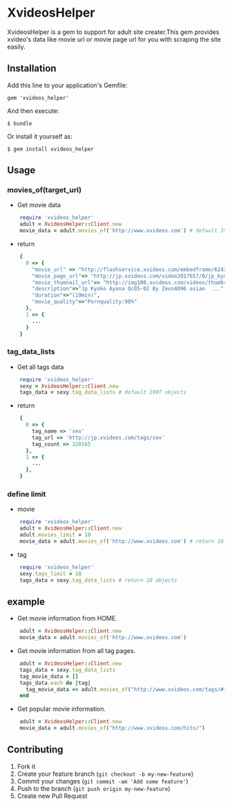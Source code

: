 # XvideosHelper

XvideosHelper is a gem to support for adult site creater.This gem provides xvideo's data like movie url or movie page url for you with scraping the site easily.

## Installation

Add this line to your application's Gemfile:

    gem 'xvideos_helper'

And then execute:

    $ bundle

Or install it yourself as:

    $ gem install xvideos_helper

## Usage

### movies_of(target_url)

- Get movie data

```ruby
    require 'xvideos_helper'
    adult = XvideosHelper::Client.new
    movie_data = adult.movies_of('http://www.xvideos.com') # default 35 objects
```

- return

```ruby
    {
      0 => {
        "movie_url" => "http://flashservice.xvideos.com/embedframe/6243093",
        "movie_page_url"=> "http://jp.xvideos.com/video2017657/0/jp_kyoko_ayana_qc05-02_by_zeus4096_asian_cumshots_asian_swallow_japanese_chinese",
        "movie_thumnail_url"=> "http://img100.xvideos.com/videos/thumbs/46/a0/69/46a069b72731e3c22ddf917d9fb1cbca/46a069b72731e3c22ddf917d9fb1cbca.4.jpg",
        "description"=>"Jp Kyoko Ayana Qc05-02 By Zeus4096 asian  ...",
        "duration"=>"(19min)",
        "movie_quality"=>"Pornquality:98%"
      },
      1 => {
        ...
      }
    }
```

### tag_data_lists

- Get all tags data

```ruby
    require 'xvideos_helper'
    sexy = XvideosHelper::Client.new
    tags_data = sexy.tag_data_lists # default 1997 objects

```

- return

```ruby
    {
      0 => {
        tag_name => 'sex'
        tag_url => 'http://jp.xvideos.com/tags/sex'
        tag_count => 320165
      },
      1 => {
        ...
      },
    }
```

### define limit

- movie

```ruby
    require 'xvideos_helper'
    adult = XvideosHelper::Client.new
    adult.movies_limit = 10
    movie_data = adult.movies_of('http://www.xvideos.com') # return 10 objects
```

- tag

```ruby
    require 'xvideos_helper'
    sexy.tags_limit = 10
    tags_data = sexy.tag_data_lists # return 10 objects
```
## example

- Get movie information from HOME.

```ruby
    adult = XvideosHelper::Client.new
    movie_data = adult.movies_of('http://www.xvideos.com')
```

- Get movie information from all tag pages.

```ruby
    adult = XvideosHelper::Client.new
    tags_data = sexy.tag_data_lists
    tag_movie_data = []
    tags_data.each do |tag|
      tag_movie_data << adult.movies_of("http://www.xvideos.com/tags/#{tag}")
    end
```

- Get popular movie information.

```ruby
    adult = XvideosHelper::Client.new
    movie_data = adult.movies_of("http://www.xvideos.com/hits/")
```

## Contributing

1. Fork it
2. Create your feature branch (`git checkout -b my-new-feature`)
3. Commit your changes (`git commit -am 'Add some feature'`)
4. Push to the branch (`git push origin my-new-feature`)
5. Create new Pull Request
